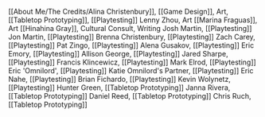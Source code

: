 [[About Me/The Credits/Alina Christenbury]], [[Game Design]], Art, [[Tabletop Prototyping]], [[Playtesting]]
Lenny Zhou, Art
[[Marina Fraguas]], Art
[[Hinahina Gray]], Cultural Consult, Writing
Josh Martin, [[Playtesting]]
Jon Martin, [[Playtesting]]
Brenna Christenbury, [[Playtesting]]
Zach Carey, [[Playtesting]]
Pat Zingo, [[Playtesting]]
Alena Gusakov, [[Playtesting]]
Eric Emory, [[Playtesting]]
Allison George, [[Playtesting]]
Jared Sharpe, [[Playtesting]]
Francis Klincewicz, [[Playtesting]]
Mark Elrod, [[Playtesting]]
Eric 'Omnilord', [[Playtesting]]
Katie Omnilord's Partner, [[Playtesting]]
Eric Nahe, [[Playtesting]]
Brian Fichardo, [[Playtesting]]
Kevin Wolynetz, [[Playtesting]]
Hunter Green, [[Tabletop Prototyping]]
Janna Rivera, [[Tabletop Prototyping]]
Daniel Reed, [[Tabletop Prototyping]]
Chris Ruch, [[Tabletop Prototyping]]

